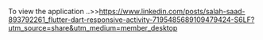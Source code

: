 To view the application  ..>>https://www.linkedin.com/posts/salah-saad-893792261_flutter-dart-responsive-activity-7195485689109479424-S6LF?utm_source=share&utm_medium=member_desktop
